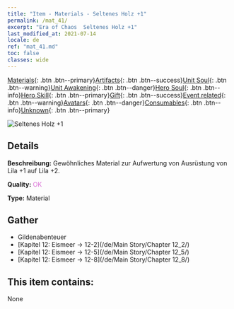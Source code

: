 ```yaml
---
title: "Item - Materials - Seltenes Holz +1"
permalink: /mat_41/
excerpt: "Era of Chaos  Seltenes Holz +1"
last_modified_at: 2021-07-14
locale: de
ref: "mat_41.md"
toc: false
classes: wide
---
```

 [Materials](/ItemsDE/){: .btn .btn--primary}[Artifacts](/ItemsDE/Artifacts/){: .btn .btn--success}[Unit Soul](/ItemsDE/UnitSoul/){: .btn .btn--warning}[Unit Awakening](/ItemsDE/UnitAwakening/){: .btn .btn--danger}[Hero Soul](/ItemsDE/HeroSoul/){: .btn .btn--info}[Hero Skill](/ItemsDE/HeroSkill/){: .btn .btn--primary}[Gift](/ItemsDE/Gift/){: .btn .btn--success}[Event related](/ItemsDE/Events/){: .btn .btn--warning}[Avatars](/ItemsDE/Avatars/){: .btn .btn--danger}[Consumables](/ItemsDE/Consumables/){: .btn .btn--info}[Unknown](/ItemsDE/Unknown/){: .btn .btn--primary}

 ![Seltenes Holz +1](/images/t/i_cailiao_mucai2.png)

## Details
 **Beschreibung:** Gewöhnliches Material zur Aufwertung von Ausrüstung von Lila +1 auf Lila +2.

 **Quality:** <span style="color: #DA70D6">OK</span>

 **Type:** Material

## Gather

*    Gildenabenteuer 
*    [Kapitel 12: Eismeer -> 12-2](/de/Main Story/Chapter 12_2/) 
*    [Kapitel 12: Eismeer -> 12-5](/de/Main Story/Chapter 12_5/) 
*    [Kapitel 12: Eismeer -> 12-8](/de/Main Story/Chapter 12_8/) 

## This item contains:

  None

